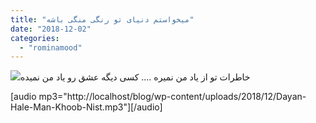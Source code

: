 ```yaml
---
title: "میخواستم دنیای تو رنگی منگی باشه"
date: "2018-12-02"
categories: 
  - "rominamood"
---
```


![](http://localhost/blog/wp-content/uploads/2018/12/IMG_20160512_190418-e1543790496423-300x225.jpg)خاطرات تو از یاد من نمیره .... کسی دیگه عشق رو یاد من نمیده

\[audio mp3="http://localhost/blog/wp-content/uploads/2018/12/Dayan-Hale-Man-Khoob-Nist.mp3"\]\[/audio\]
